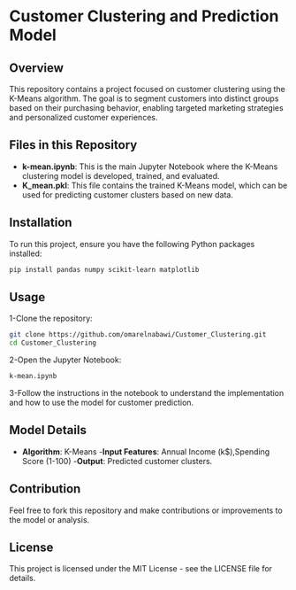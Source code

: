 # Customer Clustering and Prediction Model

## Overview
This repository contains a project focused on customer clustering using the K-Means algorithm. The goal is to segment customers into distinct groups based on their purchasing behavior, enabling targeted marketing strategies and personalized customer experiences.

## Files in this Repository
- **k-mean.ipynb**: This is the main Jupyter Notebook where the K-Means clustering model is developed, trained, and evaluated.
- **K_mean.pkl**: This file contains the trained K-Means model, which can be used for predicting customer clusters based on new data.

## Installation
To run this project, ensure you have the following Python packages installed:

```bash
pip install pandas numpy scikit-learn matplotlib
```
## Usage
1-Clone the repository:
```bash
git clone https://github.com/omarelnabawi/Customer_Clustering.git
cd Customer_Clustering
```
2-Open the Jupyter Notebook:

```bash
k-mean.ipynb
```
3-Follow the instructions in the notebook to understand the implementation and how to use the model for customer prediction.
## Model Details
- **Algorithm**: K-Means
-**Input Features**: Annual Income (k$),Spending Score (1-100)
-**Output**: Predicted customer clusters.
## Contribution
Feel free to fork this repository and make contributions or improvements to the model or analysis.
## License
This project is licensed under the MIT License - see the LICENSE file for details.
